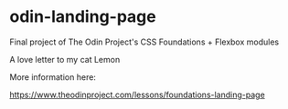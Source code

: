 # odin-landing-page
Final project of The Odin Project's CSS Foundations + Flexbox modules

A love letter to my cat Lemon

More information here:

https://www.theodinproject.com/lessons/foundations-landing-page